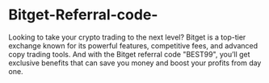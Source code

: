 # Bitget-Referral-code-
Looking to take your crypto trading to the next level? Bitget is a top-tier exchange known for its powerful features, competitive fees, and advanced copy trading tools. And with the Bitget referral code "BEST99", you’ll get exclusive benefits that can save you money and boost your profits from day one.
